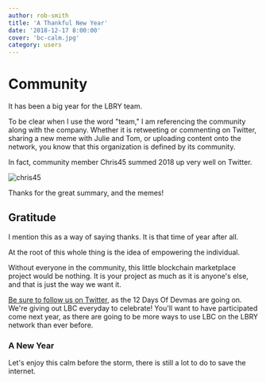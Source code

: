 ```yaml
---
author: rob-smith
title: 'A Thankful New Year'
date: '2018-12-17 8:00:00'
cover: 'bc-calm.jpg'
category: users
---
```


# Community

It has been a big year for the LBRY team.

To be clear when I use the word "team," I am referencing the community along with the company. Whether it is retweeting or commenting on Twitter, sharing a new meme with Julie and Tom, or uploading content onto the network, you know that this organization is defined by its community.

In fact, community member Chris45 summed 2018 up very well on Twitter.

![chris45](https://spee.ch/3/bc-chris45tweet.jpg)

Thanks for the great summary, and the memes!

## Gratitude

I mention this as a way of saying thanks. It is that time of year after all.

At the root of this whole thing is the idea of empowering the individual.

Without everyone in the community, this little blockchain marketplace project would be nothing. It is your project as much as it is anyone's else, and that is just the way we want it.

[Be sure to follow us on Twitter](https://twitter.com/lbryio), as the 12 Days Of Devmas are going on. We're giving out LBC everyday to celebrate! You'll want to have participated come next year, as there are going to be more ways to use LBC on the LBRY network than ever before.

### A New Year

Let's enjoy this calm before the storm, there is still a lot to do to save the internet.
